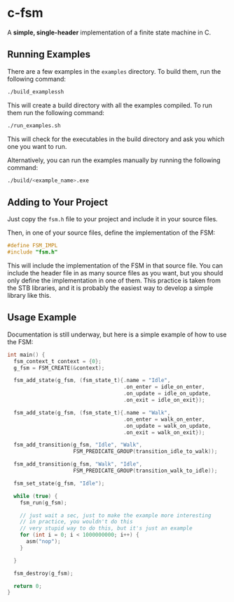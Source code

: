 # c-fsm

A **simple, single-header** implementation of a finite state machine in C.

## Running Examples

There are a few examples in the `examples` directory. To build them, run the following command:

```bash
./build_examplessh
```

This will create a build directory with all the examples compiled. To run them run the following command:

```bash
./run_examples.sh
```

This will check for the executables in the build directory and ask you which one you want to run.

Alternatively, you can run the examples manually by running the following command:

```bash
./build/<example_name>.exe
```

## Adding to Your Project
Just copy the `fsm.h` file to your project and include it in your source files.

Then, in one of your source files, define the implementation of the FSM:

```c
#define FSM_IMPL
#include "fsm.h"
```

This will include the implementation of the FSM in that source file. You can include the header file in as many source files as you want, but you should only define the implementation in one of them. This practice is taken from the STB libraries, and it is probably the easiest way to develop a simple library like this.

## Usage Example
Documentation is still underway, but here is a simple example of how to use the FSM:

```c
int main() {
  fsm_context_t context = {0};
  g_fsm = FSM_CREATE(&context);

  fsm_add_state(g_fsm, (fsm_state_t){.name = "Idle",
                                     .on_enter = idle_on_enter,
                                     .on_update = idle_on_update,
                                     .on_exit = idle_on_exit});

  fsm_add_state(g_fsm, (fsm_state_t){.name = "Walk",
                                     .on_enter = walk_on_enter,
                                     .on_update = walk_on_update,
                                     .on_exit = walk_on_exit});

  fsm_add_transition(g_fsm, "Idle", "Walk",
                     FSM_PREDICATE_GROUP(transition_idle_to_walk));

  fsm_add_transition(g_fsm, "Walk", "Idle",
                     FSM_PREDICATE_GROUP(transition_walk_to_idle));

  fsm_set_state(g_fsm, "Idle");

  while (true) {
    fsm_run(g_fsm);

    // just wait a sec, just to make the example more interesting
    // in practice, you wouldn't do this
    // very stupid way to do this, but it's just an example
    for (int i = 0; i < 1000000000; i++) {
      asm("nop");
    }

  }

  fsm_destroy(g_fsm);

  return 0;
}
```
